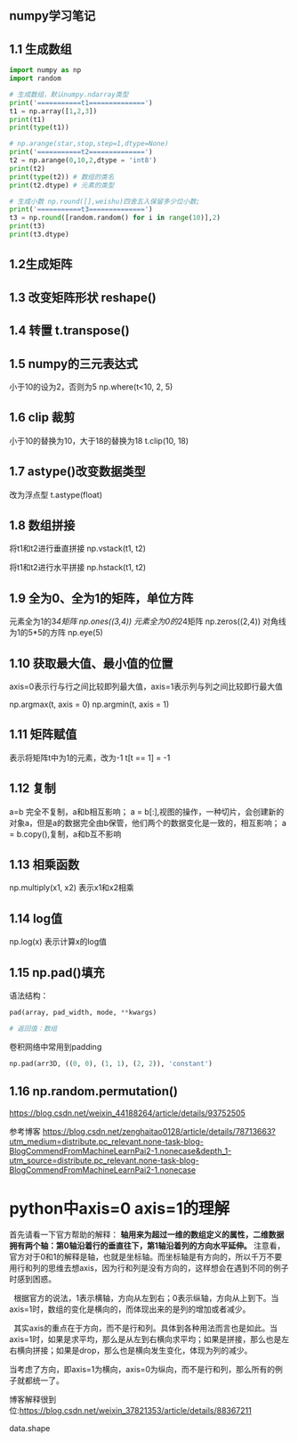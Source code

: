 **numpy学习笔记**
---

## 1.1 生成数组

```py
import numpy as np
import random

# 生成数组，默认numpy.ndarray类型
print('===========t1==============')
t1 = np.array([1,2,3])
print(t1)
print(type(t1))

# np.arange(star,stop,step=1,dtype=None)
print('===========t2==============')
t2 = np.arange(0,10,2,dtype = 'int8')
print(t2)
print(type(t2)) # 数组的类名
print(t2.dtype) # 元素的类型

# 生成小数 np.round([],weishu)四舍五入保留多少位小数; 
print('===========t3==============')
t3 = np.round([random.random() for i in range(10)],2)
print(t3)
print(t3.dtype)
```

## 1.2生成矩阵


## 1.3 改变矩阵形状 reshape()


## 1.4 转置 t.transpose()

## 1.5 numpy的三元表达式
小于10的设为2，否则为5
np.where(t<10, 2, 5) 

## 1.6 clip 裁剪
小于10的替换为10，大于18的替换为18
t.clip(10, 18)

## 1.7 astype()改变数据类型
改为浮点型
t.astype(float)

## 1.8 数组拼接
将t1和t2进行垂直拼接
np.vstack(t1, t2)


将t1和t2进行水平拼接
np.hstack(t1, t2)

## 1.9 全为0、全为1的矩阵，单位方阵
元素全为1的3*4矩阵
np.ones((3,4))
元素全为0的2*4矩阵
np.zeros((2,4))
对角线为1的5*5的方阵
np.eye(5)

## 1.10 获取最大值、最小值的位置
axis=0表示行与行之间比较即列最大值，axis=1表示列与列之间比较即行最大值

np.argmax(t, axis = 0)
np.argmin(t, axis = 1)

## 1.11 矩阵赋值
表示将矩阵t中为1的元素，改为-1
t[t == 1] = -1

## 1.12 复制
a=b 完全不复制，a和b相互影响；
a = b[:],视图的操作，一种切片，会创建新的对象a，但是a的数据完全由b保管，他们两个的数据变化是一致的，相互影响；
a = b.copy(),复制，a和b互不影响


## 1.13 相乘函数
np.multiply(x1, x2) 
表示x1和x2相乘


## 1.14 log值
np.log(x)
表示计算x的log值

## 1.15 np.pad()填充
语法结构：
```py
pad(array, pad_width, mode, **kwargs)

# 返回值：数组
```

卷积网络中常用到padding
```py
np.pad(arr3D, ((0, 0), (1, 1), (2, 2)), 'constant')
```
## 1.16 np.random.permutation()
https://blog.csdn.net/weixin_44188264/article/details/93752505




参考博客 https://blog.csdn.net/zenghaitao0128/article/details/78713663?utm_medium=distribute.pc_relevant.none-task-blog-BlogCommendFromMachineLearnPai2-1.nonecase&depth_1-utm_source=distribute.pc_relevant.none-task-blog-BlogCommendFromMachineLearnPai2-1.nonecase




# python中axis=0 axis=1的理解
首先请看一下官方帮助的解释：
__轴用来为超过一维的数组定义的属性，二维数据拥有两个轴：第0轴沿着行的垂直往下，第1轴沿着列的方向水平延伸。__
注意看，官方对于0和1的解释是轴，也就是坐标轴。而坐标轴是有方向的，所以千万不要用行和列的思维去想axis，因为行和列是没有方向的，这样想会在遇到不同的例子时感到困惑。

 
根据官方的说法，1表示横轴，方向从左到右；0表示纵轴，方向从上到下。当axis=1时，数组的变化是横向的，而体现出来的是列的增加或者减少。

 
其实axis的重点在于方向，而不是行和列。具体到各种用法而言也是如此。当axis=1时，如果是求平均，那么是从左到右横向求平均；如果是拼接，那么也是左右横向拼接；如果是drop，那么也是横向发生变化，体现为列的减少。

当考虑了方向，即axis=1为横向，axis=0为纵向，而不是行和列，那么所有的例子就都统一了。

博客解释很到位:https://blog.csdn.net/weixin_37821353/article/details/88367211  

data.shape
